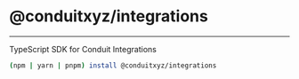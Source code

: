 # @conduitxyz/integrations

---

TypeScript SDK for Conduit Integrations

```bash
(npm | yarn | pnpm) install @conduitxyz/integrations
```
